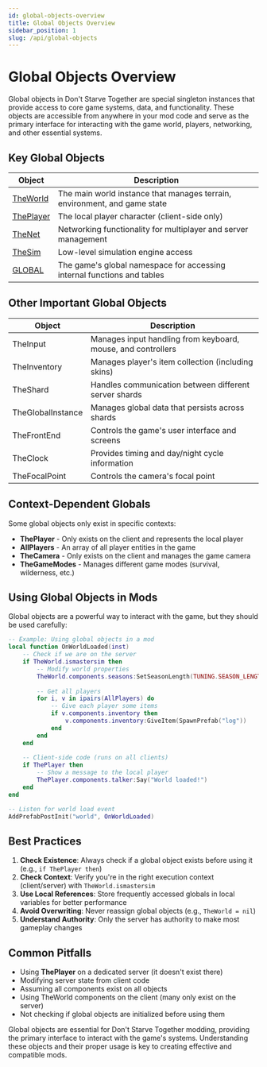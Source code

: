 ```yaml
---
id: global-objects-overview
title: Global Objects Overview
sidebar_position: 1
slug: /api/global-objects
---
```


# Global Objects Overview

Global objects in Don't Starve Together are special singleton instances that provide access to core game systems, data, and functionality. These objects are accessible from anywhere in your mod code and serve as the primary interface for interacting with the game world, players, networking, and other essential systems.

## Key Global Objects

| Object | Description |
|--------|-------------|
| [TheWorld](./theworld) | The main world instance that manages terrain, environment, and game state |
| [ThePlayer](./theplayer) | The local player character (client-side only) |
| [TheNet](./thenet) | Networking functionality for multiplayer and server management |
| [TheSim](./thesim) | Low-level simulation engine access |
| [GLOBAL](./global) | The game's global namespace for accessing internal functions and tables |

## Other Important Global Objects

| Object | Description |
|--------|-------------|
| TheInput | Manages input handling from keyboard, mouse, and controllers |
| TheInventory | Manages player's item collection (including skins) |
| TheShard | Handles communication between different server shards |
| TheGlobalInstance | Manages global data that persists across shards |
| TheFrontEnd | Controls the game's user interface and screens |
| TheClock | Provides timing and day/night cycle information |
| TheFocalPoint | Controls the camera's focal point |

## Context-Dependent Globals

Some global objects only exist in specific contexts:

- **ThePlayer** - Only exists on the client and represents the local player
- **AllPlayers** - An array of all player entities in the game
- **TheCamera** - Only exists on the client and manages the game camera
- **TheGameModes** - Manages different game modes (survival, wilderness, etc.)

## Using Global Objects in Mods

Global objects are a powerful way to interact with the game, but they should be used carefully:

```lua
-- Example: Using global objects in a mod
local function OnWorldLoaded(inst)
    -- Check if we are on the server
    if TheWorld.ismastersim then
        -- Modify world properties
        TheWorld.components.seasons:SetSeasonLength(TUNING.SEASON_LENGTH_MODERATE)
        
        -- Get all players
        for i, v in ipairs(AllPlayers) do
            -- Give each player some items
            if v.components.inventory then
                v.components.inventory:GiveItem(SpawnPrefab("log"))
            end
        end
    end
    
    -- Client-side code (runs on all clients)
    if ThePlayer then
        -- Show a message to the local player
        ThePlayer.components.talker:Say("World loaded!")
    end
end

-- Listen for world load event
AddPrefabPostInit("world", OnWorldLoaded)
```

## Best Practices

1. **Check Existence**: Always check if a global object exists before using it (e.g., `if ThePlayer then`)
2. **Check Context**: Verify you're in the right execution context (client/server) with `TheWorld.ismastersim`
3. **Use Local References**: Store frequently accessed globals in local variables for better performance
4. **Avoid Overwriting**: Never reassign global objects (e.g., `TheWorld = nil`)
5. **Understand Authority**: Only the server has authority to make most gameplay changes

## Common Pitfalls

- Using **ThePlayer** on a dedicated server (it doesn't exist there)
- Modifying server state from client code
- Assuming all components exist on all objects
- Using TheWorld components on the client (many only exist on the server)
- Not checking if global objects are initialized before using them

Global objects are essential for Don't Starve Together modding, providing the primary interface to interact with the game's systems. Understanding these objects and their proper usage is key to creating effective and compatible mods. 